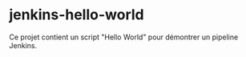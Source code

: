 # jenkins-hello-world
Ce projet contient un script "Hello World" pour démontrer un pipeline Jenkins.